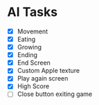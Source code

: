 # AI Tasks

- [X] Movement
- [X] Eating
- [X] Growing
- [X] Ending
- [X] End Screen
- [X] Custom Apple texture
- [X] Play again screen
- [X] High Score
- [ ] Close button exiting game
